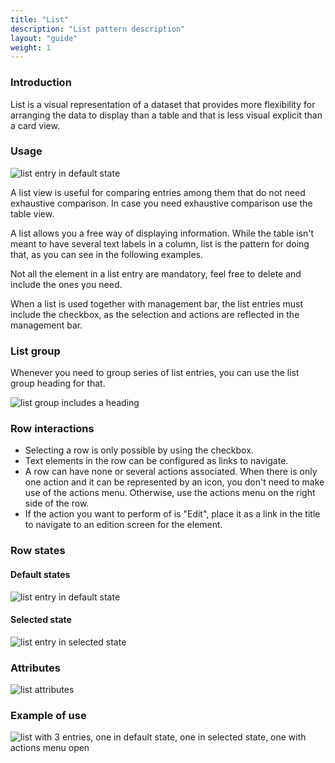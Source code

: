```yaml
---
title: "List"
description: "List pattern description"
layout: "guide"
weight: 1
---
```


### Introduction

List is a visual representation of a dataset that provides more flexibility for arranging the data to display than a table and that is less visual explicit than a card view.

### Usage

![list entry in default state](../../../images/listItem.png)

A list view is useful for comparing entries among them that do not need exhaustive comparison. In case you need exhaustive comparison use the table view.

A list allows you a free way of displaying information. While the table isn't meant to have several text labels in a column, list is the pattern for doing that, as you can see in the following examples.

Not all the element in a list entry are mandatory, feel free to delete and include the ones you need.

When a list is used together with management bar, the list entries must include the checkbox, as the selection and actions are reflected in the management bar.

### List group

Whenever you need to group series of list entries, you can use the list group heading for that.

![list group includes a heading](../../../images/listGroup.png)

### Row interactions

* Selecting a row is only possible by using the checkbox.
* Text elements in the row can be configured as links to navigate.
* A row can have none or several actions associated. When there is only one action and it can be represented by an icon, you don't need to make use of the actions menu. Otherwise, use the actions menu on the right side of the row.
* If the action you want to perform of is "Edit", place it as a link in the title to navigate to an edition screen for the element.

### Row states

#### Default states

![list entry in default state](../../../images/listItem.png)

#### Selected state

![list entry in selected state](../../../images/listSelected.png)

### Attributes

![list attributes](../../../images/listAttributes.png)

### Example of use

![list with 3 entries, one in default state, one in selected state, one with actions menu open](../../../images/listExample.png)
